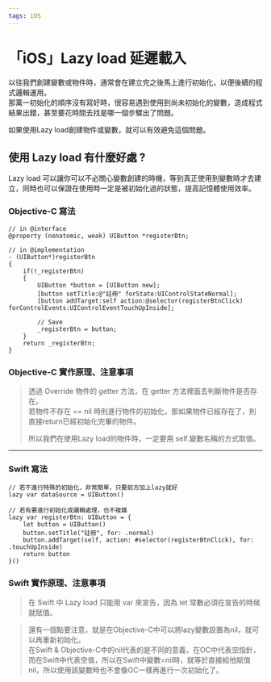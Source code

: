 ```yaml
---
tags: iOS
---
```


# 「iOS」Lazy load 延遲載入

以往我們創建變數或物件時，通常會在建立完之後馬上進行初始化，以便後續的程式邏輯運用。  
那萬一初始化的順序沒有寫好時，很容易遇到使用到尚未初始化的變數，造成程式結果出錯，甚至要花時間去找是哪一個步驟出了問題。  

如果使用Lazy load創建物件或變數，就可以有效避免這個問題。

## 使用 Lazy load 有什麼好處 ?

Lazy load 可以讓你可以不必關心變數創建的時機，等到真正使用到變數時才去建立，同時也可以保證在使用時一定是被初始化過的狀態，提高記憶體使用效率。  

### Objective-C 寫法
```javascript=
// in @interface
@property (nonatomic, weak) UIButton *registerBtn;

// in @implementation
- (UIButton*)registerBtn
{
    if(!_registerBtn)
    {
        UIButton *button = [UIButton new];
        [button setTitle:@"註冊" forState:UIControlStateNormal];
        [button addTarget:self action:@selector(registerBtnClick) forControlEvents:UIControlEventTouchUpInside];
        
        // Save
        _registerBtn = button;
    }
    return _registerBtn;
}

```

### Objective-C 實作原理、注意事項

> 透過 Override 物件的 getter 方法，在 getter 方法裡面去判斷物件是否存在。  
> 若物件不存在 == nil 時則進行物件的初始化，那如果物件已經存在了，則直接return已經初始化完畢的物件。  
>
>所以我們在使用Lazy load的物件時，一定要用 self.變數名稱的方式取值。


---

### Swift 寫法
```javascript=
// 若不進行特殊的初始化，非常簡單，只要前方加上lazy就好
lazy var dataSource = UIButton()

// 若有要進行初始化或邏輯處理，也不複雜
lazy var registerBtn: UIButton = {
    let button = UIButton()
    button.setTitle("註冊", for: .normal)
    button.addTarget(self, action: #selector(registerBtnClick), for: .touchUpInside)
    return button
}()
```

### Swift 實作原理、注意事項

>在 Swift 中 Lazy load 只能用 var 來宣告，因為 let 常數必須在宣告的時候就賦值。  

>還有一個點要注意，就是在Objective-C中可以將lazy變數設置為nil，就可以再重新初始化。  
>在Swift & Objective-C中的nil代表的是不同的意義，在OC中代表空指針，而在Swift中代表空值，所以在Swift中變數=nil時，就等於直接給他賦值nil，所以使用該變數時也不會像OC一樣再進行一次初始化了。